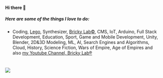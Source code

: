 #### Hi there 👋

##### Here are some of the things I love to do:

* Coding, [Lego](https://instagram.com/lego.developer), Synthesizer, [Bricky Lab&copy;](http://brickylab.com), CMS, IoT, Arduino, Full Stack Development, Education, Sport, Game and Mobile Development, Unity, Blender, 2D&3D Modeling, ML, AI, Search Engines and Algorithms, Cloud, History, Science Fiction, Wars of Empire, Age of Empires and also [my Youtube Channel, Bricky Lab®](https://www.youtube.com/@brickylab)

#

<img src="https://github-readme-stats.vercel.app/api/top-langs?username=abgsatman&&count_private=true&layout=compact&langs_count=30&bg_color=181818&card_width=400&border_color=dedede&text_color=efefef"/>
